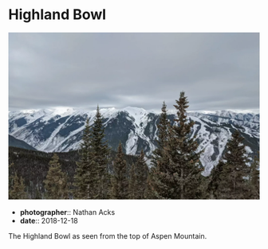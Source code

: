 # Highland Bowl

![A snowy mountain range seen through the tops of a pine forest](assets/2018-12-18-highland-bowl.webp)

* **photographer**:: Nathan Acks  
* **date**:: 2018-12-18

The Highland Bowl as seen from the top of Aspen Mountain.
